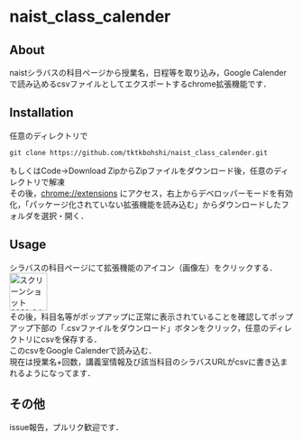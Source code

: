 # naist_class_calender  
## About  
naistシラバスの科目ページから授業名，日程等を取り込み，Google Calenderで読み込めるcsvファイルとしてエクスポートするchrome拡張機能です．

## Installation  
任意のディレクトリで  
```
git clone https://github.com/tktkbohshi/naist_class_calender.git
```
もしくはCode->Download ZipからZipファイルをダウンロード後，任意のディレクトリで解凍  
その後，[chrome://extensions](chrome://extensions) にアクセス，右上からデベロッパーモードを有効化，「パッケージ化されていない拡張機能を読み込む」からダウンロードしたフォルダを選択・開く．
## Usage  
シラバスの科目ページにて拡張機能のアイコン（画像左）をクリックする．  
<img width="67" alt="スクリーンショット 2021-04-28 20 55 44" src="https://user-images.githubusercontent.com/62731095/116399643-1c4df880-a864-11eb-903e-f455e061f2d5.png">  
その後，科目名等がポップアップに正常に表示されていることを確認してポップアップ下部の「.csvファイルをダウンロード」ボタンをクリック，任意のディレクトリにcsvを保存する．  
このcsvをGoogle Calenderで読み込む．  
現在は授業名+回数，講義室情報及び該当科目のシラバスURLがcsvに書き込まれるようになってます．  
## その他  
issue報告，プルリク歓迎です．
